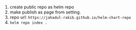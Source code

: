 1. create public repo as helm repo
2. make publish as page from setting.
3. repo url: `https://jahadul-rakib.github.io/helm-chart-repo`
4. `helm repo index .`
